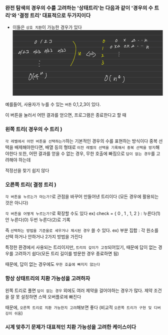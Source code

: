 
### 완전 탐색의 경우의 수를 고려하는 '상태트리'는 다음과 같이 '경우의 수 트리'와 '결정 트리' 대표적으로 두가지이다
+ 이들은 `상호 치환`이 가능한 경우가 있다
![IMG_FA2613A66B85-1.jpeg](IMG_FA2613A66B85-1.jpeg)

예를들어,
사용자가 누를 수 있는 `버튼` 0,1,2,3이 있다.

이 버튼을 눌러서 어떤 결과를 얻으면, 프로그램은 종료한다고 할 때 

### 왼쪽 트리( 경우의 수 트리 )
`각 레벨에서 어떤 버튼을 선택하는가`하는 기본적인 경우의 수를 표현하는 방식이다
중복 선택을 배제해야한다면, 배열 등의 형태로 `이전 레벨의 선택을 기록해서 중복 선택을 방지`해야한다
또한, 어떤 결과를 얻을 수 없는 경우, 무한 호출에 빠짐으로 `답이 없는 경우`를 고려해야 하는데

적정선을 찾기 쉽지 않다

### 오른쪽 트리( 결정 트리 ) 
`각 버튼을 누르는가 마는가?`로 관점을 바꾸어 만들어낸 트리이다 (모든 경우에 활용되는 것은 아니다)

`각 버튼을 어떻게 누르는가?`로 확장할 수도 있다 ex) check = { 0 , 1 , 1, 2 } : 누른다(1) 안 누른다(0) 두번 누른다(2)로 기록

즉 `선택하는 방법을 기준을로 세우거나 제시된 경우` 쓸 수 있다. ex) 부분 집합 : 각 원소를 선택 하거나 안하거나 2가지 방법을 가진다

특정한 환경에서 사용되는 트리이지만, `트리의 깊이가 고정`되어있기, 때문에 답이 없는 경우를 고려하기 쉽다(모든 트리 길이를 방문한 경우 종료하면 됨)

때문에, 답이 없는 경우에도 `무한 호출에 빠지지 않는다`



### 항상 상태트리의 치환 가능성을 고려하자
왼쪽 트리로 풀면 `답이 없는 경우` 외에도 여러 제약을 걸어야하는 경우가 많다. 제약 조건을 잘 못 설정하면 스택 오버플로에 빠진다

때문에, `오른쪽 트리로 치환 가능한지 고려`해보면 좋다 (비교적 `오른쪽 트리가 구현 및 디버깅이 쉬움`)

### 시계 맞추기 문제가 대표적인 치환 가능성을 고려한 케이스이다